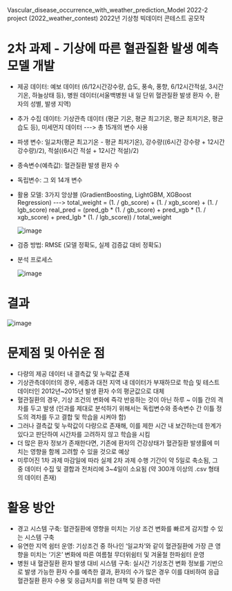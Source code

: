 Vascular_disease_occurrence_with_weather_prediction_Model
2022-2 project (2022_weather_contest)
2022년 기상청 빅데이터 콘테스트 공모작


# 2차 과제 - 기상에 따른 혈관질환 발생 예측 모델 개발

- 제공 데이터: 예보 데이터 (6/12시간강수량, 습도, 풍속, 풍향, 6/12시간적설, 3시간기온, 하늘상태 등), 
              병원 데이터(서울백병원 내 일 단위 혈관질환 발생 환자 수, 환자의 성별, 발생 지역)
- 추가 수집 데이터: 기상관측 데이터 (평균 기온, 평균 최고기온, 평균 최저기온, 평균 습도 등), 미세먼지 데이터
---> 총 15개의 변수 사용

- 파생 변수: 일교차(평균 최고기온 - 평균 최저기온), 강수량((6시간 강수량 + 12시간 강수량)/2), 적설((6시간 적설 + 12시간 적설)/2)

- 종속변수(예측값): 혈관질환 발생 환자 수
- 독립변수: 그 외 14개 변수

- 활용 모델: 3가지 앙상블 (GradientBoosting, LightGBM, XGBoost Regression)
---> total_weight = (1. / gb_score) + (1. / xgb_score) + (1. / lgb_score)
     real_pred = (pred_gb * (1. / gb_score) + pred_xgb * (1. / xgb_score) + pred_lgb * (1. / lgb_score)) / total_weight
     
     ![image](https://user-images.githubusercontent.com/100951015/183676515-dcbb491f-b3ef-44a1-985f-87f06388b7a1.png)

     
     
     
- 검증 방법: RMSE (모델 정확도, 실제 검증값 대비 정확도)

- 분석 프로세스

    ![image](https://user-images.githubusercontent.com/100951015/183670389-ba629654-ab8f-4826-92ac-b679679e54ec.png)


# 결과

![image](https://user-images.githubusercontent.com/100951015/183677185-fef46506-775c-4b6b-abfa-f1ad3d39a1d6.png)



# 문제점 및 아쉬운 점
- 다량의 제공 데이터 내 결측값 및 누락값 존재
- 기상관측데이터의 경우, 세종과 대전 지역 내 데이터가 부재하므로 학습 및 테스트 데이터인 2012년~2015년 발생 환자 수의 평균값으로 대체
- 혈관질환의 경우, 기상 조건의 변화에 즉각 반응하는 것이 아닌 하루 ~ 이틀 간의 격차를 두고 발생 
  (인과를 제대로 분석하기 위해서는 독립변수와 종속변수 간 이틀 정도의 격차를 두고 결합 및 학습을 시켜야 함) 
- 그러나 결측값 및 누락값이 다량으로 존재해, 이를 제한 시간 내 보간하는데 한계가 있다고 판단하여 시간차를 고려하지 않고 학습을 시킴
- 더 많은 환자 정보가 존재한다면, 기존에 환자의 건강상태가 혈관질환 발생률에 미치는 영향을 함께 고려할 수 있을 것으로 예상
- 미루어진 1차 과제 마감일에 따라 실제 2차 과제 수행 기간이 약 5일로 축소됨, 그 중 데이터 수집 및 결합과 전처리에 3~4일이 소요됨 (약 300개 이상의 .csv 형태의 데이터 존재)




# 활용 방안
- 경고 시스템 구축: 혈관질환에 영향을 미치는 기상 조건 변화를 빠르게 감지할 수 있는 시스템 구축
- 유연한 지역 쉼터 운영: 기상조건 중 하나인 ‘일교차’와 같이 혈관질환에 가장 큰 영향을 미치는 ‘기온’ 변화에 따른 여름철 무더위쉼터 및 겨울철 한파쉼터 운영
- 병원 내 혈관질환 환자 발생 대비 시스템 구축:  실시간 기상조건 변화 정보를 기반으로 발생 가능한 환자 수를 예측한 결과, 환자의 수가 많은 경우 이를 대비하여 응급 혈관질환 환자 수용 및 응급처치를 위한 대책 및 환경 마련
